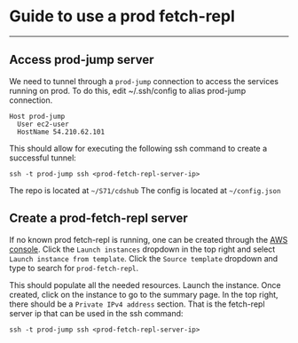 # Guide to use a prod fetch-repl

***

## Access prod-jump server 

We need to tunnel through a `prod-jump` connection to access the services running on prod.  To do this, edit ~/.ssh/config to alias prod-jump connection.

```
Host prod-jump
  User ec2-user
  HostName 54.210.62.101
```

This should allow for executing the following ssh command to create a successful tunnel:

```
ssh -t prod-jump ssh <prod-fetch-repl-server-ip>
```

The repo is located at `~/S71/cdshub`
The config is located at `~/config.json`

## Create a prod-fetch-repl server 

If no known prod fetch-repl is running, one can be created through the [AWS console](https://us-east-1.console.aws.amazon.com/ec2/home?region=us-east-1#Instances).  Click the `Launch instances` dropdown in the top right and select `Launch instance from template`. Click the `Source template` dropdown and type to search for `prod-fetch-repl`.

This should populate all the needed resources.  Launch the instance.  Once created, click on the instance to go to the summary page.  In the top right, there should be a `Private IPv4 address` section.  That is the fetch-repl server ip that can be used in the ssh command:

```
ssh -t prod-jump ssh <prod-fetch-repl-server-ip>
```